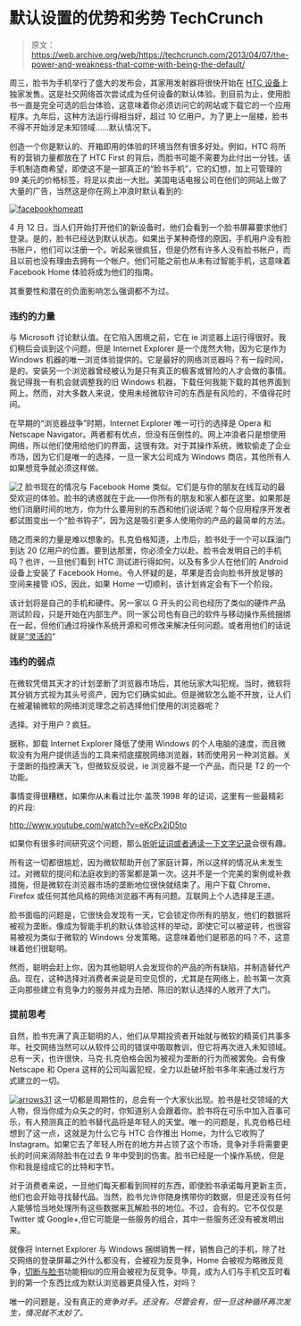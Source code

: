 # 默认设置的优势和劣势 TechCrunch

> 原文：<https://web.archive.org/web/https://techcrunch.com/2013/04/07/the-power-and-weakness-that-come-with-being-the-default/>

周三，脸书为手机举行了盛大的发布会，其家用发射器将很快开始在 [HTC 设备](https://web.archive.org/web/20221209101029/https://beta.techcrunch.com/2013/04/04/meet-the-htc-first-the-first-android-smartphone-to-come-preloaded-with-facebook-home/)上独家发售。这是社交网络首次尝试成为任何设备的默认体验。到目前为止，使用脸书一直是完全可选的后台体验，这意味着你必须访问它的网站或下载它的一个应用程序。九年后，这种方法运行得相当好，超过 10 亿用户。为了更上一层楼，脸书不得不开始涉足未知领域……默认情况下。

创造一个你是默认的、开箱即用的体验的环境当然有很多好处。例如，HTC 将所有的营销力量都放在了 HTC First 的背后，而脸书可能不需要为此付出一分钱。该手机制造商希望，即使这不是一部真正的“脸书手机”，它的幻想，加上可管理的 99 美元的价格标签，将足以卖出一大批。美国电话电报公司在他们的网站上做了大量的广告，当然这是你在网上冲浪时默认看到的:

[![facebookhomeatt](img/f7223dfbf99f3c31a8462122dae730da.png)](https://web.archive.org/web/20221209101029/https://beta.techcrunch.com/wp-content/uploads/2013/04/facebookhomeatt.png)

4 月 12 日，当人们开始打开他们的新设备时，他们会看到一个脸书屏幕要求他们登录。是的，脸书已经达到默认状态。如果出于某种奇怪的原因，手机用户没有脸书账户，他们可以注册一个。听起来很疯狂，但是仍然有许多人没有脸书帐户，而且以前也没有理由去拥有一个帐户。他们可能之前也从未有过智能手机，这意味着 Facebook Home 体验将成为他们的指南。

其重要性和潜在的负面影响怎么强调都不为过。

### 违约的力量

与 Microsoft 讨论默认值。在它陷入困境之前，它在 ie 浏览器上运行得很好。我们稍后会谈到这个问题，但是 Internet Explorer 是一个庞然大物，因为它是作为 Windows 机器的唯一浏览体验提供的。它是最好的网络浏览器吗？有一段时间，是的。安装另一个浏览器曾经被认为是只有真正的极客或冒险的人才会做的事情。我记得我一有机会就调整我的旧 Windows 机器，下载任何我能下载的其他界面到网上。然而，对大多数人来说，使用未经微软许可的东西是有风险的，不值得花时间。

在早期的“浏览器战争”时期，Internet Explorer 唯一可行的选择是 Opera 和 Netscape Navigator。两者都有优点，但没有压倒性的。网上冲浪者只是想使用网络，所以他们使用给他们的界面，这很有效。对于其操作系统，微软偷走了企业市场，因为它们是唯一的选择，一旦一家大公司成为 Windows 商店，其他所有人如果想竞争就必须这样做。

[![7](img/48c2bf3c347055735b6d241b6d6dceab.png)](https://web.archive.org/web/20221209101029/https://beta.techcrunch.com/wp-content/uploads/2013/04/71.png) 脸书现在的情况与 Facebook Home 类似。它们是与你的朋友在线互动的最受欢迎的体验。脸书的诱惑就在于此——你所有的朋友和家人都在这里。如果那是他们消磨时间的地方，你为什么要用别的东西和他们说话呢？每个应用程序开发者都试图变出一个“脸书钩子”，因为这是吸引更多人使用你的产品的最简单的方法。

随之而来的力量是难以想象的。扎克伯格知道，上市后，脸书处于一个可以踩油门到达 20 亿用户的位置。要到达那里，你必须全力以赴。脸书会发明自己的手机吗？也许，一旦他们看到 HTC 测试进行得如何，以及有多少人在他们的 Android 设备上安装了 Facebook Home。令人怀疑的是，苹果是否会向脸书开放足够的空间来接管 iOS，因此，如果 Home 一切顺利，该计划肯定会有下一个阶段。

该计划将是自己的手机和硬件。另一家以 G 开头的公司也经历了类似的硬件产品测试阶段，只是开始在内部生产。同一家公司也有自己的软件与移动操作系统捆绑在一起，但他们通过将操作系统开源和可修改来解决任何问题。或者用他们的话说就是[“灵活的](https://web.archive.org/web/20221209101029/https://beta.techcrunch.com/2013/04/04/google-says-facebook-home-demonstrates-androids-openness-framing-apple-as-restrictive/)”

### 违约的弱点

在微软凭借其天才的计划垄断了浏览器市场后，其他玩家大叫犯规。当时，微软将其分销方式视为其头号资产，因为它们确实如此。但是微软怎么能不开放，让人们在被灌输微软的网络浏览理念之前选择他们使用的浏览器呢？

选择。对于用户？疯狂。

据称，卸载 Internet Explorer 降低了使用 Windows 的个人电脑的速度，而且微软没有为用户提供适当的工具来彻底摆脱网络浏览器，转而使用另一种浏览器。关于垄断的指控满天飞，但微软反驳说，ie 浏览器不是一个产品，而只是 T2 的一个功能。

事情变得很糟糕，如果你从未看过比尔·盖茨 1998 年的证词，这里有一些最精彩的片段:

http://www.youtube.com/watch?v=eKcPx2jD5to

如果你有很多时间研究这个问题，那么[听听证词或者通读一下文字记录](https://web.archive.org/web/20221209101029/http://www.groklaw.net/staticpages/index.php?page=GatesDepo)会很有趣。

所有这一切都很尴尬，因为微软帮助开创了家庭计算，所以这样的情况从未发生过。对微软的提问和法庭收到的答案都是第一次。这并不是一个完美的案例或补救措施，但是微软在浏览器市场的垄断地位很快就结束了。用户下载 Chrome、Firefox 或任何其他风格的网络浏览器不再有问题。互联网上个人选择是王道。

脸书面临的问题是，它很快会发现有一天，它会锁定你所有的朋友，他们的数据将被视为垄断。像成为智能手机的默认体验这样的举动，即使它可以被逆转，也很容易被视为类似于微软的 Windows 分发策略。这意味着他们是邪恶的吗？不，这意味着他们很聪明。

然而，聪明会赶上你，因为其他聪明人会发现你的产品的所有缺陷，并制造替代产品。现在，这种选择对消费者来说是司空见惯的，尤其是在网络上，脸书第一次真正向那些建立有竞争力的服务并成为丑陋、陈旧的默认选择的人敞开了大门。

### 提前思考

自然，脸书充满了真正聪明的人，他们从早期投资者开始就与微软的精英们共事多年。社交网络当然可以从软件公司的错误中吸取教训，但它将再次进入未知领域。总有一天，也许很快，马克·扎克伯格会因为被视为垄断的行为而被罢免。会有像 Netscape 和 Opera 这样的公司叫嚣犯规，全力以赴破坏脸书多年来通过发行方式建立的一切。

[![arrows31](img/79f9bfa1481625ed21844f35fe1678ca.png)](https://web.archive.org/web/20221209101029/https://beta.techcrunch.com/wp-content/uploads/2013/04/arrows31.jpeg) 这一切都是周期性的，总会有一个大家伙出现。脸书是社交领域的大人物，但当你成为众矢之的时，你知道别人会跟着你。脸书将在可乐中加入百事可乐，有人预测真正的脸书替代品将是年轻人的天堂。唯一的问题是，扎克伯格已经想到了这一点，这就是为什么它与 HTC 合作推出 Home，为什么它收购了 Instagram。如果它去了年轻人所在的地方并占领了这个市场，竞争对手将需要更长的时间来消除脸书在过去 9 年中受到的伤害。脸书已经是一个操作系统，但是你和我是组成它的比特和字节。

对于消费者来说，一旦他们每天都看到同样的东西，即使脸书承诺每月更新主页，他们也会开始寻找替代品。当然，脸书允许你随身携带你的数据，但是还没有任何人能够恰当地处理所有这些数据来瓦解脸书的地位。不过，会有的。它不仅仅是 Twitter 或 Google+,但它可能是一些服务的组合，其中一些服务还没有被发明出来。

就像将 Internet Explorer 与 Windows 捆绑销售一样，销售自己的手机，除了社交网络的登录屏幕之外什么都没有，会被视为反竞争，Home 会被视为略微反竞争，[切断与脸书](https://web.archive.org/web/20221209101029/https://beta.techcrunch.com/2013/03/15/facebook-messageme/)功能相似的应用会被视为反竞争。毕竟，成为人们与手机交互时看到的第一个东西比成为默认浏览器更具侵入性，对吗？

唯一的问题是，没有真正的*竞争对手。还没有。尽管会有，但一旦这种循环再次发生，情况就不太妙了。*